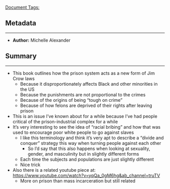 <u>Document Tags:</u> 
## Metadata
---
- **Author:** Michelle Alexander
## Summary
---
- This book outlines how the prison system acts as a new form of Jim Crow laws
	- Because it disproportionately affects Black and other minorities in the US
	- Because the punishments are not proportional to the crimes
	- Because of the origins of being “tough on crime”
	- Because of how felons are deprived of their rights after leaving prison
- This is an issue I’ve known about for a while because I’ve had people critical of the prison-industrial complex for a while
- It’s very interesting to see the idea of “racial bribing” and how that was used to encourage poor white people to go against slaves
	- I like this terminology and think it’s very apt to describe a “divide and conquer” strategy this way when turning people against each other
		- So I’d say that this also happens when looking at sexuality, gender, and masculinity but in slightly different forms
	- Each time the subjects and populations are just slightly different
	- Nice trick
- Also there is a related youtube piece at: https://www.youtube.com/watch?v=yqQa_0gM6hg&ab_channel=truTV
	- More on prison than mass incarceration but still related
